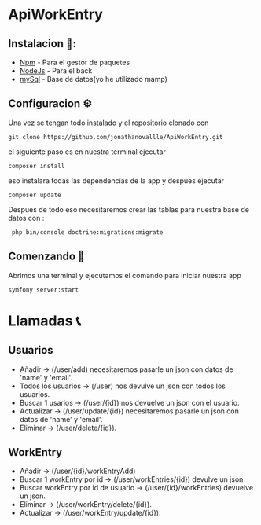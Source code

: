 # ApiWorkEntry
## Instalacion 🔧: 
* [Npm](https://www.npmjs.com/) - Para el gestor de paquetes
* [NodeJs](https://nodejs.org/en/) - Para el back
* [mySql](https://www.mamp.info/en/windows/) - Base de datos(yo he utilizado mamp)

## Configuracion ⚙️
Una vez se tengan todo instalado y el repositorio clonado con
```
git clone https://github.com/jonathanovallle/ApiWorkEntry.git
```
el siguiente paso es en nuestra terminal ejecutar
```
composer install
```
eso instalara todas las dependencias de la app y despues ejecutar
```
composer update
```
Despues de todo eso necesitaremos crear las tablas para nuestra base de datos con : 
```
 php bin/console doctrine:migrations:migrate  
```

## Comenzando 🚀
Abrimos una terminal y ejecutamos el comando para iniciar nuestra app
```
symfony server:start               
```
# Llamadas 📞
## Usuarios
* Añadir -> (/user/add) necesitaremos pasarle un json con datos de 'name' y 'email'.
* Todos los usuarios -> (/user) nos devulve un json con todos los usuarios.
* Buscar 1 usarios -> (/user/{id}) nos devuelve un json con el usuario.
* Actualizar -> (/user/update/{id}) necesitaremos pasarle un json con datos de 'name' y 'email'.
* Eliminar -> (/user/delete/{id}).

## WorkEntry
* Añadir -> (/user/{id}/workEntryAdd)
* Buscar 1 workEntry por id -> (/user/workEntries/{id}) devulve un json.
* Buscar workEntry por id de usuario -> (/user/{id}/workEntries) devuelve un json.
* Eliminar -> (/user/workEntry/delete/{id}).
* Actualizar -> (/user/workEntry/update/{id}).
